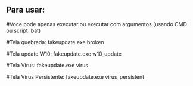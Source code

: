## Para usar:

#Voce pode apenas executar ou executar com argumentos (usando CMD ou script .bat)

#Tela quebrada: fakeupdate.exe broken

#Tela update W10: fakeupdate.exe w10_update

#Tela Virus: fakeupdate.exe virus

#Tela Virus Persistente: fakeupdate.exe virus_persistent


